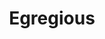 ---
layout: startup_page
title: "Egregious"
id: "egregious.ai"
permalink: "/egregiousegregious.ai04232025/"
website: "https://egregious.ai/"
funding_round: "Pre-Seed"
funding_amount: "$1M"
investors: "Fuel Ventures, Oxford Capital"
about: "Egregious develops AI-powered solutions to protect organizations from AI-driven threats like deception and disinformation. Their platform offers Social Media Intelligence and Narrative Intelligence tools to detect and counter malign influence operations, serving various sectors including national security, finance, and marketing."
markets: "AI, Cybersecurity, National Security, Finance, Marketing, Business/Productivity Software, Media and Information Services (B2B)"
hq: "London, England, United Kingdom"
founded_year: "2023"
linkedin: "https://www.linkedin.com/company/egregious"
twitter: "https://twitter.com/EgregiousAI"
instagram: ""
facebook: ""
crunchbase: "https://www.crunchbase.com/organization/egregious?utm_source=linkedin&utm_medium=referral&utm_campaign=linkedin_companies&utm_content=profile_cta_anon&trk=funding_crunchbase"
pitchbook: "https://pitchbook.com/profiles/company/552766-33"

# SEO Optimization
meta_title: "Egregious - Pre-Seed Funding ($1M)"
meta_description: "Egregious, Egregious develops AI-powered solutions to protect organizations from AI-driven threats like deception and disinformation. Their platform offers Socia..."
meta_keywords: "Egregious, AI, Cybersecurity, National Security, Finance, Marketing, Business/Productivity Software, Media and Information Services (B2B), Pre-Seed funding"
canonical_url: "https://pkprojectstartups.github.io/projectstartups.com/egregiousegregious.ai04232025/"
---